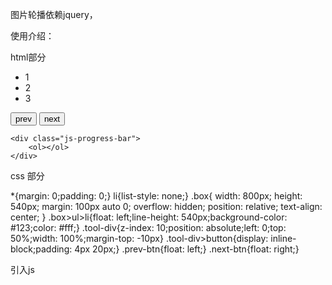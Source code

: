图片轮播依赖jquery，

使用介绍：


html部分

<div class="box js-box">
	<ul class="js-page-list">
		<li>1</li>
		<li>2</li>
		<li>3</li>
	</ul>
	<div class="tool-div">
		<button class="prev-btn js-prev">prev</button>
		<button class="next-btn js-next">next</button>
	</div>

	<div class="js-progress-bar">
		<ol></ol>
	</div>
</div>

css 部分

*{margin: 0;padding: 0;}
li{list-style: none;}
.box{
	width: 800px;
	height: 540px;
	margin: 100px auto 0;
	overflow: hidden;
	position: relative;
	text-align: center;
}
.box>ul>li{float: left;line-height: 540px;background-color: #123;color: #fff;}
.tool-div{z-index: 10;position: absolute;left: 0;top: 50%;width: 100%;margin-top: -10px}
.tool-div>button{display: inline-block;padding: 4px 20px;}
.prev-btn{float: left;}
.next-btn{float: right;}


引入js
<script type="text/javascript" src="../global/js/lib/jquery/jquery-1.11.3.min.js"></script>
<script type="text/javascript" src="js/loop-play-1.0.js"></script>
<script type="text/javascript">
	$(function(){
		var demo=new loopFunc({
		    "container":"容器，id或者class",					//必填
		    "direction":"轮播方向：horizontal/vertical",		//选填
		    "auto":"是否自动播放：true/false",					//选填
		    "speed":"移动速度：5000ms",							//选填
		    "interval":"运动间隔：5000ms",						//选填
		    "width":"容器宽度",									//选填
		    "height":"容器高度",								//选填
		    "repeat":"是否循环滚动"								//选填
		});
	})
</script>

